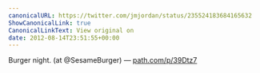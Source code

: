 ```yaml
---
canonicalURL: https://twitter.com/jmjordan/status/235524183684165632
ShowCanonicalLink: true
CanonicalLinkText: View original on
date: 2012-08-14T23:51:55+00:00
---
```

Burger night. (at @SesameBurger) — [path.com/p/39Dtz7](http://path.com/p/39Dtz7)